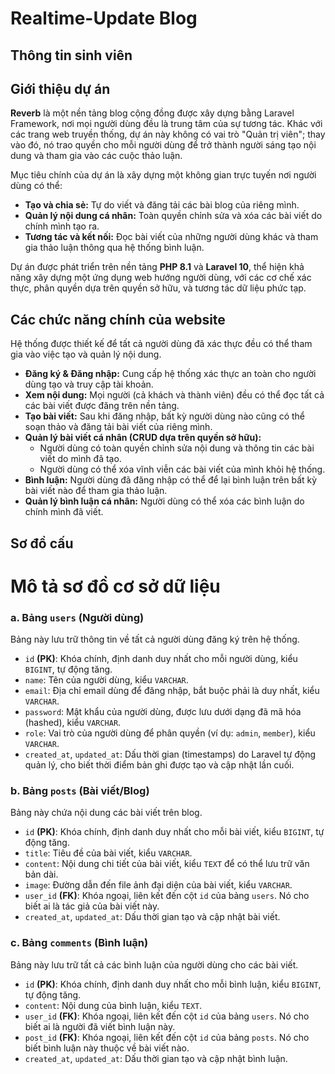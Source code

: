 # Realtime-Update Blog
## Thông tin sinh viên

## Giới thiệu dự án

**Reverb** là một nền tảng blog cộng đồng được xây dựng bằng Laravel Framework, nơi mọi người dùng đều là trung tâm của sự tương tác. Khác với các trang web truyền thống, dự án này không có vai trò "Quản trị viên"; thay vào đó, nó trao quyền cho mỗi người dùng để trở thành người sáng tạo nội dung và tham gia vào các cuộc thảo luận.

Mục tiêu chính của dự án là xây dựng một không gian trực tuyến nơi người dùng có thể:

*   **Tạo và chia sẻ:** Tự do viết và đăng tải các bài blog của riêng mình.
*   **Quản lý nội dung cá nhân:** Toàn quyền chỉnh sửa và xóa các bài viết do chính mình tạo ra.
*   **Tương tác và kết nối:** Đọc bài viết của những người dùng khác và tham gia thảo luận thông qua hệ thống bình luận.

Dự án được phát triển trên nền tảng **PHP 8.1** và **Laravel 10**, thể hiện khả năng xây dựng một ứng dụng web hướng người dùng, với các cơ chế xác thực, phân quyền dựa trên quyền sở hữu, và tương tác dữ liệu phức tạp.

## Các chức năng chính của website

Hệ thống được thiết kế để tất cả người dùng đã xác thực đều có thể tham gia vào việc tạo và quản lý nội dung.

*   **Đăng ký & Đăng nhập:** Cung cấp hệ thống xác thực an toàn cho người dùng tạo và truy cập tài khoản.
*   **Xem nội dung:** Mọi người (cả khách và thành viên) đều có thể đọc tất cả các bài viết được đăng trên nền tảng.
*   **Tạo bài viết:** Sau khi đăng nhập, bất kỳ người dùng nào cũng có thể soạn thảo và đăng tải bài viết của riêng mình.
*   **Quản lý bài viết cá nhân (CRUD dựa trên quyền sở hữu):**
    *   Người dùng có toàn quyền chỉnh sửa nội dung và thông tin các bài viết do mình đã tạo.
    *   Người dùng có thể xóa vĩnh viễn các bài viết của mình khỏi hệ thống.
*   **Bình luận:** Người dùng đã đăng nhập có thể để lại bình luận trên bất kỳ bài viết nào để tham gia thảo luận.
*   **Quản lý bình luận cá nhân:** Người dùng có thể xóa các bình luận do chính mình đã viết.

## Sơ đồ cấu 
# Mô tả sơ đồ cơ sở dữ liệu
### a. Bảng `users` (Người dùng)

Bảng này lưu trữ thông tin về tất cả người dùng đăng ký trên hệ thống.

*   `id` **(PK)**: Khóa chính, định danh duy nhất cho mỗi người dùng, kiểu `BIGINT`, tự động tăng.
*   `name`: Tên của người dùng, kiểu `VARCHAR`.
*   `email`: Địa chỉ email dùng để đăng nhập, bắt buộc phải là duy nhất, kiểu `VARCHAR`.
*   `password`: Mật khẩu của người dùng, được lưu dưới dạng đã mã hóa (hashed), kiểu `VARCHAR`.
*   `role`: Vai trò của người dùng để phân quyền (ví dụ: `admin`, `member`), kiểu `VARCHAR`.
*   `created_at`, `updated_at`: Dấu thời gian (timestamps) do Laravel tự động quản lý, cho biết thời điểm bản ghi được tạo và cập nhật lần cuối.

### b. Bảng `posts` (Bài viết/Blog)

Bảng này chứa nội dung các bài viết trên blog.

*   `id` **(PK)**: Khóa chính, định danh duy nhất cho mỗi bài viết, kiểu `BIGINT`, tự động tăng.
*   `title`: Tiêu đề của bài viết, kiểu `VARCHAR`.
*   `content`: Nội dung chi tiết của bài viết, kiểu `TEXT` để có thể lưu trữ văn bản dài.
*   `image`: Đường dẫn đến file ảnh đại diện của bài viết, kiểu `VARCHAR`.
*   `user_id` **(FK)**: Khóa ngoại, liên kết đến cột `id` của bảng `users`. Nó cho biết ai là tác giả của bài viết này.
*   `created_at`, `updated_at`: Dấu thời gian tạo và cập nhật bài viết.

### c. Bảng `comments` (Bình luận)

Bảng này lưu trữ tất cả các bình luận của người dùng cho các bài viết.

*   `id` **(PK)**: Khóa chính, định danh duy nhất cho mỗi bình luận, kiểu `BIGINT`, tự động tăng.
*   `content`: Nội dung của bình luận, kiểu `TEXT`.
*   `user_id` **(FK)**: Khóa ngoại, liên kết đến cột `id` của bảng `users`. Nó cho biết ai là người đã viết bình luận này.
*   `post_id` **(FK)**: Khóa ngoại, liên kết đến cột `id` của bảng `posts`. Nó cho biết bình luận này thuộc về bài viết nào.
*   `created_at`, `updated_at`: Dấu thời gian tạo và cập nhật bình luận.


